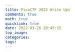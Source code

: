 ```yaml
---
title: PicoCTF 2022 Write Ups
comments: true
math: true
quicklink: true
date: 2022-03-26 20:45:15
top_image:
categories:
tags:
---
```


<!-- more -->
